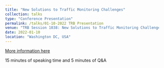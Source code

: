 ```yaml
---
title: "New Solutions to Traffic Monitoring Challenges"  
collection: talks
type: "Conference Presentation"
permalink: /talks/01-10-2022 TRB Presentation
venue: "TRB Session 1038: New Solutions to Traffic Monitoring Challenges "
date: 2022-01-10
location: "Washington DC, USA"
---
```


[More information here](https://annualmeeting.mytrb.org/OnlineProgram/Browse?searchText=Tianya+Zhang&ConferenceID=10&sort=&sortAscending=True&page=0&pageSize=10&pageSize=10)

15 minutes of speaking time and 5 minutes of Q&A
